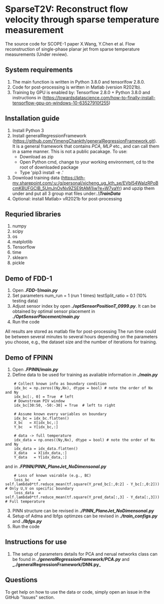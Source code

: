 # SparseT2V: Reconstruct flow velocity through sparse temperature measurement
The source code for SCOPE-1 paper X.Wang, Y.Chen et al. Flow reconstruction of single-phase planar jet from sparse temperature measurements (Under review).

## System requirements
1. The main function is written in Python 3.8.0 and tensorlfow 2.8.0. 
2. Code for post-processing is written in Matlab (version R2021b).
2. Training by GPU is enabled by: Tensorflow 2.8.0 + Python 3.8.0 and instructions in (https://towardsdatascience.com/how-to-finally-install-tensorflow-gpu-on-windows-10-63527910f255)

## Installation guide
1. Install Python 3
2. Install generalRegressionFramework (https://github.com/YimengChankth/generalRegressionFramework.git). It is a general framework that contains *PCA*, *MLP* etc., and can call them in a same manner. This is not a public pacakage. To use:
   * Download as zip
   * Open Python cmd, change to your working environment, cd to the root of downloaded package
   * Type 'pip3 install -e .'
4. Download training data (https://kth-my.sharepoint.com/:u:/g/personal/xicheng_ug_kth_se/EVbl54WaIzRPoBcmKBUFGCIB_5UmJnOvNv9ZSE9tAMi1iw?e=W7vaYr) and upzip them under and put all 3 group mat files under:**_.\TrainData_**
5. Optional: install Matlab> vR2021b for post-processing

## Requried libraries
1. numpy
2. scipy
3. os
4. matplotlib
5. Tensorflow
6. time
7. sklearn
8. pickle

## Demo of FDD-1
1. Open **_.FDD-1/main.py_** 
2. Set parameters 
    num_run         = 1       (run 1 times)
    testSplit_ratio = 0.1     (10% testing data)
3. Adjust sensor index by open **_./optSensorPositionT_0999.py_**. It can be obtained by optimal sensor placement in **_./OptSensorPlacement/main.py_**
4. Run the code

All results are stored as matlab file for post-processing
The run time could be between several minutes to several hours depending on the parameters you choose, e.g., the dataset size and the number of iterations for training.

## Demo of FPINN
1. Open **_.FPINN/main.py_** 
2. Define data to be used for training as avaliable information in **_./main.py_** 
```
    # Collect known info as boundary condition
    idx_bc = np.zeros((Ny,Nx), dtype = bool) # note the order of Nx and Ny
    idx_bc[:, 0] = True  # left
    # Downstream PIV window
    idx_bc[30:50, -50:-30] = True  # left to right

    # Assume known every variables on boundary
    idx_bc = idx_bc.flatten()
    X_bc   = X[idx_bc,:]
    Y_bc   = Y[idx_bc,:]

    # data -> full temperature 
    idx_data = np.ones((Ny,Nx), dtype = bool) # note the order of Nx and Ny
    idx_data = idx_data.flatten()
    X_data   = X[idx_data,:]
    Y_data   = Y[idx_data,:]

```
and in **_.FPINN/PINN_PlaneJet_NoDimensonal.py_** 
```
    # Loss of known vairable (e.g., BC)
    loss_bc    = self.lambda0*tf.reduce_mean(tf.square(Y_pred_bc[:,0:2] - Y_bc[:,0:2]))  # Only U,V on specific boundary 
    loss_data  = self.lambda0*tf.reduce_mean(tf.square(Y_pred_data[:,3] - Y_data[:,3]))  # Full temperature 
```
3. PINN structure can be revised in **_./PINN_PlaneJet_NoDimensonal.py_** 
4. Setup of Adma and lbfgs optimzes can be revised in **_./train_configs.py_** and **_./lbfgs.py_**
5. Run the code 

## Instructions for use
1. The setup of parameters details for PCA and nerual networks class can be found in **_./generalRegressionFramework/PCA.py_** and **_./generalRegressionFramework/DNN.py**_


## Questions
To get help on how to use the data or code, simply open an issue in the GitHub "Issues" section.

